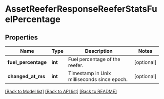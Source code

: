 # AssetReeferResponseReeferStatsFuelPercentage

## Properties
Name | Type | Description | Notes
------------ | ------------- | ------------- | -------------
**fuel_percentage** | **int** | Fuel percentage of the reefer. | [optional] 
**changed_at_ms** | **int** | Timestamp in Unix milliseconds since epoch. | [optional] 

[[Back to Model list]](../README.md#documentation-for-models) [[Back to API list]](../README.md#documentation-for-api-endpoints) [[Back to README]](../README.md)


